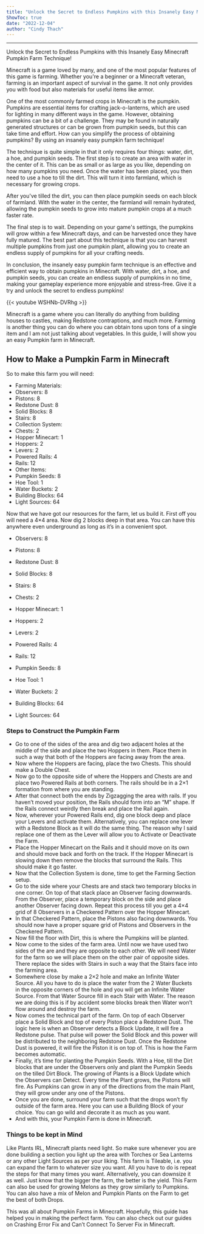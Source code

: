 ```yaml
---
title: "Unlock the Secret to Endless Pumpkins with this Insanely Easy Minecraft Pumpkin Farm Technique!"
ShowToc: true 
date: "2022-12-04"
author: "Cindy Thach"
---
```

*****
Unlock the Secret to Endless Pumpkins with this Insanely Easy Minecraft Pumpkin Farm Technique!

Minecraft is a game loved by many, and one of the most popular features of this game is farming. Whether you're a beginner or a Minecraft veteran, farming is an important aspect of survival in the game. It not only provides you with food but also materials for useful items like armor.

One of the most commonly farmed crops in Minecraft is the pumpkin. Pumpkins are essential items for crafting jack-o-lanterns, which are used for lighting in many different ways in the game. However, obtaining pumpkins can be a bit of a challenge. They may be found in naturally generated structures or can be grown from pumpkin seeds, but this can take time and effort. How can you simplify the process of obtaining pumpkins? By using an insanely easy pumpkin farm technique!

The technique is quite simple in that it only requires four things: water, dirt, a hoe, and pumpkin seeds. The first step is to create an area with water in the center of it. This can be as small or as large as you like, depending on how many pumpkins you need. Once the water has been placed, you then need to use a hoe to till the dirt. This will turn it into farmland, which is necessary for growing crops.

After you've tilled the dirt, you can then place pumpkin seeds on each block of farmland. With the water in the center, the farmland will remain hydrated, allowing the pumpkin seeds to grow into mature pumpkin crops at a much faster rate.

The final step is to wait. Depending on your game's settings, the pumpkins will grow within a few Minecraft days, and can be harvested once they have fully matured. The best part about this technique is that you can harvest multiple pumpkins from just one pumpkin plant, allowing you to create an endless supply of pumpkins for all your crafting needs.

In conclusion, the insanely easy pumpkin farm technique is an effective and efficient way to obtain pumpkins in Minecraft. With water, dirt, a hoe, and pumpkin seeds, you can create an endless supply of pumpkins in no time, making your gameplay experience more enjoyable and stress-free. Give it a try and unlock the secret to endless pumpkins!

{{< youtube WSHNb-DVRhg >}} 



Minecraft is a game where you can literally do anything from building houses to castles, making Redstone contraptions, and much more. Farming is another thing you can do where you can obtain tons upon tons of a single item and I am not just talking about vegetables. In this guide, I will show you an easy Pumpkin farm in Minecraft.
 
## How to Make a Pumpkin Farm in Minecraft
 

 
So to make this farm you will need:
 
- Farming Materials:
 - Observers: 8
 - Pistons: 8
 - Redstone Dust: 8
 - Solid Blocks: 8
 - Stairs: 8
 - Collection System:
 - Chests: 2
 - Hopper Minecart: 1
 - Hoppers: 2
 - Levers: 2
 - Powered Rails: 4
 - Rails: 12
 - Other Items:
 - Pumpkin Seeds: 8
 - Hoe Tool: 1
 - Water Buckets: 2
 - Building Blocks: 64
 - Light Sources: 64

 
Now that we have got our resources for the farm, let us build it. First off you will need a 4×4 area. Now dig 2 blocks deep in that area. You can have this anywhere even underground as long as it’s in a convenient spot.
 
- Observers: 8
 - Pistons: 8
 - Redstone Dust: 8
 - Solid Blocks: 8
 - Stairs: 8

 
- Chests: 2
 - Hopper Minecart: 1
 - Hoppers: 2
 - Levers: 2
 - Powered Rails: 4
 - Rails: 12

 
- Pumpkin Seeds: 8
 - Hoe Tool: 1
 - Water Buckets: 2
 - Building Blocks: 64
 - Light Sources: 64

 
### Steps to Construct the Pumpkin Farm
 
- Go to one of the sides of the area and dig two adjacent holes at the middle of the side and place the two Hoppers in them. Place them in such a way that both of the Hoppers are facing away from the area.
 - Now where the Hoppers are facing, place the two Chests. This should make a Double Chest.
 - Now go to the opposite side of where the Hoppers and Chests are and place two Powered Rails at both corners. The rails should be in a 2×1 formation from where you are standing.
 - After that connect both the ends by Zigzagging the area with rails. If you haven’t moved your position, the Rails should form into an “M” shape. If the Rails connect weirdly then break and place the Rail again.
 - Now, wherever your Powered Rails end, dig one block deep and place your Levers and activate them. Alternatively, you can replace one lever with a Redstone Block as it will do the same thing. The reason why I said replace one of them as the Lever will allow you to Activate or Deactivate the Farm.
 - Place the Hopper Minecart on the Rails and it should move on its own and should move back and forth on the track. If the Hopper Minecart is slowing down then remove the blocks that surround the Rails. This should make it go faster.
 - Now that the Collection System is done, time to get the Farming Section setup.
 - Go to the side where your Chests are and stack two temporary blocks in one corner. On top of that stack place an Observer facing downwards. From the Observer, place a temporary block on the side and place another Observer facing down. Repeat this process till you get a 4×4 grid of 8 Observers in a Checkered Pattern over the Hopper Minecart.
 - In that Checkered Pattern, place the Pistons also facing downwards. You should now have a proper square grid of Pistons and Observers in the Checkered Pattern.
 - Now fill the floor with Dirt, this is where the Pumpkins will be planted.
 - Now come to the sides of the farm area. Until now we have used two sides of the are and they are opposite to each other. We will need Water for the farm so we will place them on the other pair of opposite sides. There replace the sides with Stairs in such a way that the Stairs face into the farming area.
 - Somewhere close by make a 2×2 hole and make an Infinite Water Source. All you have to do is place the water from the 2 Water Buckets in the opposite corners of the hole and you will get an Infinite Water Source. From that Water Source fill in each Stair with Water. The reason we are doing this is if by accident some blocks break then Water won’t flow around and destroy the farm.
 - Now comes the technical part of the farm. On top of each Observer place a Solid Block and top of every Piston place a Redstone Dust. The logic here is when an Observer detects a Block Update, it will fire a Redstone pulse. That pulse will power the Solid Block and this power will be distributed to the neighboring Redstone Dust. Once the Redstone Dust is powered, it will fire the Piston it is on top of. This is how the Farm becomes automatic.
 - Finally, it’s time for planting the Pumpkin Seeds. With a Hoe, till the Dirt blocks that are under the Observers only and plant the Pumpkin Seeds on the tilled Dirt Block. The growing of Plants is a Block Update which the Observers can Detect. Every time the Plant grows, the Pistons will fire. As Pumpkins can grow in any of the directions from the main Plant, they will grow under any one of the Pistons.
 - Once you are done, surround your farm such that the drops won’t fly outside of the farm area. Here you can use a Building Block of your choice. You can go wild and decorate it as much as you want.
 - And with this, your Pumpkin Farm is done in Minecraft.

 
### Things to be kept in Mind
 
Like Plants IRL, Minecraft plants need light. So make sure whenever you are done building a section you light up the area with Torches or Sea Lanterns or any other Light Sources as per your liking. This farm is Tileable, i.e. you can expand the farm to whatever size you want. All you have to do is repeat the steps for that many times you want. Alternatively, you can downsize it as well. Just know that the bigger the farm, the better is the yield. This Farm can also be used for growing Melons as they grow similarly to Pumpkins. You can also have a mix of Melon and Pumpkin Plants on the Farm to get the best of both Drops.
 
This was all about Pumpkin Farms in Minecraft. Hopefully, this guide has helped you in making the perfect farm. You can also check out our guides on Crashing Error Fix and Can’t Connect To Server Fix in Minecraft.




